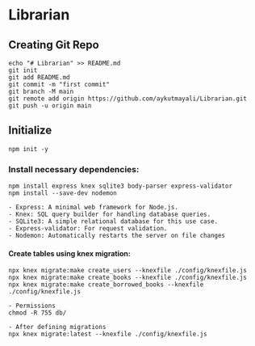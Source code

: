 # Librarian

## Creating Git Repo
    echo "# Librarian" >> README.md
    git init
    git add README.md
    git commit -m "first commit"
    git branch -M main
    git remote add origin https://github.com/aykutmayali/Librarian.git
    git push -u origin main

## Initialize
    npm init -y
    
### Install necessary dependencies:
    npm install express knex sqlite3 body-parser express-validator
    npm install --save-dev nodemon

    - Express: A minimal web framework for Node.js.
    - Knex: SQL query builder for handling database queries.
    - SQLite3: A simple relational database for this use case.
    - Express-validator: For request validation.
    - Nodemon: Automatically restarts the server on file changes
    
#### Create tables using knex migration:

    npx knex migrate:make create_users --knexfile ./config/knexfile.js
    npx knex migrate:make create_books --knexfile ./config/knexfile.js
    npx knex migrate:make create_borrowed_books --knexfile ./config/knexfile.js
    
    - Permissions
    chmod -R 755 db/

    - After defining migrations
    npx knex migrate:latest --knexfile ./config/knexfile.js
